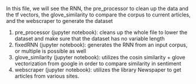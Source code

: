 In this file, we will see the RNN, the pre_processor to clean up the data and the tf vectors, the glove_similarity to compare the corpus to current articles, and the webscraper to generate the dataset

1) pre_processor (jupyter notebook): cleans up the whole file to lower the dataset and make sure that the dataset has no variable length
2) fixedRNN (jupyter notebook): generates the RNN from an input corpus, or multiple is possible as well
3) glove_similarity (jupyter notebook): utilizes the cosin similarity + glove vectorization from google in order to compare similarity in sentiment
4) webscraper (jupyter notebook): utilizes the library Newspaper to get articles from various sites.
